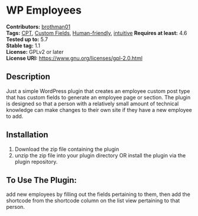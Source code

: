 # WP Employees #
**Contributors:** [brothman01](https://profiles.wordpress.org/brothman01)  
**Tags:** [CPT](https://wordpress.org/themes/tags/productivity/), [Custom Fields](https://wordpress.org/themes/tags/monitor/), [Human-friendly](https://wordpress.org/themes/tags/updates/), [intuitive](https://wordpress.org/themes/tags/php/)
**Requires at least:** 4.6  
**Tested up to:** 5.7  
**Stable tag:** 1.1  
**License:** GPLv2 or later  
**License URI:** https://www.gnu.org/licenses/gpl-2.0.html  

## Description ##

Just a simple WordPress plugin that creates an employee custom post type that has custom fields to generate an employee page or section. The plugin is designed so that a person with a relatively small amount of technical knowledge can make changes to their own site if they have a new employee to add.


## Installation ##

1. Download the zip file containing the plugin
2. unzip the zip file into your plugin directory
 OR
 install the plugin via the plugin repository.

## To Use The Plugin:
add new employees by filling out the fields pertaining to them, then add the shortcode from the shortcode column on the list view pertaining to that person.
